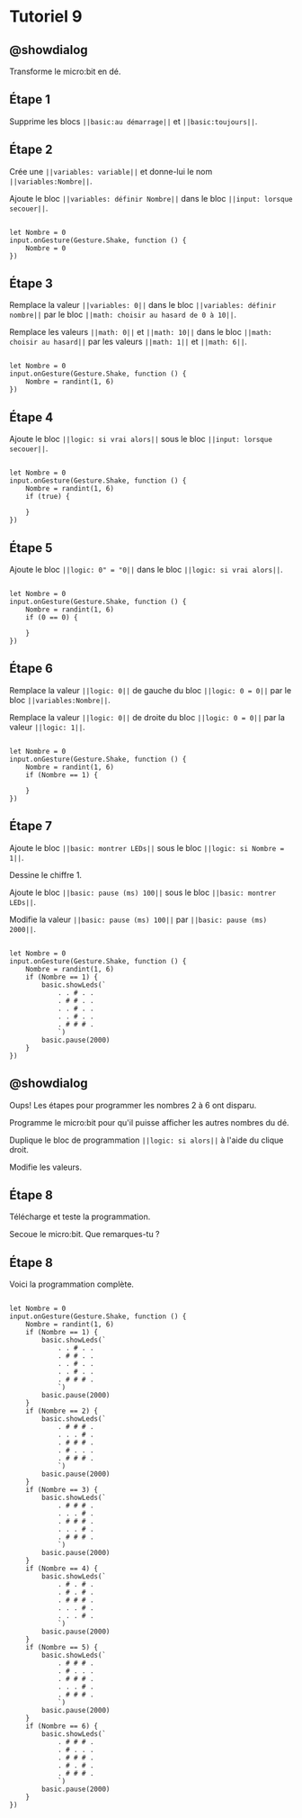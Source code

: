 # Tutoriel 9

## @showdialog

Transforme le micro:bit en dé.

## Étape 1

Supprime les blocs ``||basic:au démarrage||`` et ``||basic:toujours||``.

## Étape 2

Crée une ``||variables: variable||`` et donne-lui le nom ``||variables:Nombre||``.

Ajoute le bloc ``||variables: définir Nombre||`` dans le bloc ``||input: lorsque secouer||``.

```blocks

let Nombre = 0
input.onGesture(Gesture.Shake, function () {
    Nombre = 0
})

```

## Étape 3

Remplace la valeur ``||variables: 0||`` dans le bloc ``||variables: définir nombre||`` par le bloc ``||math: choisir au hasard de 0 à 10||``.

Remplace les valeurs ``||math: 0||`` et ``||math: 10||`` dans le bloc ``||math: choisir au hasard||`` par les valeurs ``||math: 1||`` et ``||math: 6||``.

```blocks

let Nombre = 0
input.onGesture(Gesture.Shake, function () {
    Nombre = randint(1, 6)
})

```

## Étape 4

Ajoute le bloc ``||logic: si vrai alors||`` sous le bloc ``||input: lorsque secouer||``.

```blocks

let Nombre = 0
input.onGesture(Gesture.Shake, function () {
    Nombre = randint(1, 6)
    if (true) {
        
    }
})

```

## Étape 5

Ajoute le bloc ``||logic: 0" = "0||`` dans le bloc ``||logic: si vrai alors||``.

```blocks

let Nombre = 0
input.onGesture(Gesture.Shake, function () {
    Nombre = randint(1, 6)
    if (0 == 0) {
        
    }
})

```

## Étape 6

Remplace la valeur ``||logic: 0||`` de gauche du bloc ``||logic: 0 = 0||`` par le bloc ``||variables:Nombre||``.

Remplace la valeur ``||logic: 0||`` de droite du bloc ``||logic: 0 = 0||`` par la valeur ``||logic: 1||``.

```blocks

let Nombre = 0
input.onGesture(Gesture.Shake, function () {
    Nombre = randint(1, 6)
    if (Nombre == 1) {
        
    }
})

```

## Étape 7

Ajoute le bloc ``||basic: montrer LEDs||`` sous le bloc ``||logic: si Nombre = 1||``.

Dessine le chiffre 1.

Ajoute le bloc ``||basic: pause (ms) 100||`` sous le bloc ``||basic: montrer LEDs||``.

Modifie la valeur ``||basic: pause (ms) 100||`` par ``||basic: pause (ms) 2000||``.

```blocks

let Nombre = 0
input.onGesture(Gesture.Shake, function () {
    Nombre = randint(1, 6)
    if (Nombre == 1) {
        basic.showLeds(`
            . . # . .
            . # # . .
            . . # . .
            . . # . .
            . # # # .
            `)
        basic.pause(2000)
    }
})

```

## @showdialog

Oups! Les étapes pour programmer les nombres 2 à 6 ont disparu.

Programme le micro:bit pour qu'il puisse afficher les autres nombres du dé.

Duplique le bloc de programmation ``||logic: si alors||`` à l'aide du clique droit.

Modifie les valeurs.

## Étape 8

Télécharge et teste la programmation.

Secoue le micro:bit. Que remarques-tu ?

## Étape 8

Voici la programmation complète.

```blocks

let Nombre = 0
input.onGesture(Gesture.Shake, function () {
    Nombre = randint(1, 6)
    if (Nombre == 1) {
        basic.showLeds(`
            . . # . .
            . # # . .
            . . # . .
            . . # . .
            . # # # .
            `)
        basic.pause(2000)
    }
    if (Nombre == 2) {
        basic.showLeds(`
            . # # # .
            . . . # .
            . # # # .
            . # . . .
            . # # # .
            `)
        basic.pause(2000)
    }
    if (Nombre == 3) {
        basic.showLeds(`
            . # # # .
            . . . # .
            . # # # .
            . . . # .
            . # # # .
            `)
        basic.pause(2000)
    }
    if (Nombre == 4) {
        basic.showLeds(`
            . # . # .
            . # . # .
            . # # # .
            . . . # .
            . . . # .
            `)
        basic.pause(2000)
    }
    if (Nombre == 5) {
        basic.showLeds(`
            . # # # .
            . # . . .
            . # # # .
            . . . # .
            . # # # .
            `)
        basic.pause(2000)
    }
    if (Nombre == 6) {
        basic.showLeds(`
            . # # # .
            . # . . .
            . # # # .
            . # . # .
            . # # # .
            `)
        basic.pause(2000)
    }
})


```


